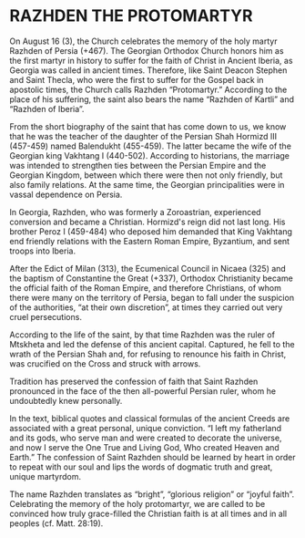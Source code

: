 # RAZHDEN THE PROTOMARTYR

On August 16 (3), the Church celebrates the memory of the holy martyr Razhden of Persia (+467). The Georgian Orthodox Church honors him as the first martyr in history to suffer for the faith of Christ in Ancient Iberia, as Georgia was called in ancient times. Therefore, like Saint Deacon Stephen and Saint Thecla, who were the first to suffer for the Gospel back in apostolic times, the Church calls Razhden “Protomartyr.” According to the place of his suffering, the saint also bears the name “Razhden of Kartli” and “Razhden of Iberia”.

From the short biography of the saint that has come down to us, we know that he was the teacher of the daughter of the Persian Shah Hormizd III (457-459) named Balendukht (455-459). The latter became the wife of the Georgian king Vakhtang I (440-502). According to historians, the marriage was intended to strengthen ties between the Persian Empire and the Georgian Kingdom, between which there were then not only friendly, but also family relations. At the same time, the Georgian principalities were in vassal dependence on Persia.

In Georgia, Razhden, who was formerly a Zoroastrian, experienced conversion and became a Christian. Hormizd's reign did not last long. His brother Peroz I (459-484) who deposed him demanded that King Vakhtang end friendly relations with the Eastern Roman Empire, Byzantium, and sent troops into Iberia.

After the Edict of Milan (313), the Ecumenical Council in Nicaea (325) and the baptism of Constantine the Great (+337), Orthodox Christianity became the official faith of the Roman Empire, and therefore Christians, of whom there were many on the territory of Persia, began to fall under the suspicion of the authorities, “at their own discretion”, at times they carried out very cruel persecutions.

According to the life of the saint, by that time Razhden was the ruler of Mtskheta and led the defense of this ancient capital. Captured, he fell to the wrath of the Persian Shah and, for refusing to renounce his faith in Christ, was crucified on the Cross and struck with arrows.

Tradition has preserved the confession of faith that Saint Razhden pronounced in the face of the then all-powerful Persian ruler, whom he undoubtedly knew personally.

In the text, biblical quotes and classical formulas of the ancient Creeds are associated with a great personal, unique conviction. “I left my fatherland and its gods, who serve man and were created to decorate the universe, and now I serve the One True and Living God, Who created Heaven and Earth.” The confession of Saint Razhden should be learned by heart in order to repeat with our soul and lips the words of dogmatic truth and great, unique martyrdom.

The name Razhden translates as “bright”, “glorious religion” or “joyful faith”. Celebrating the memory of the holy protomartyr, we are called to be convinced how truly grace-filled the Christian faith is at all times and in all peoples (cf. Matt. 28:19).
